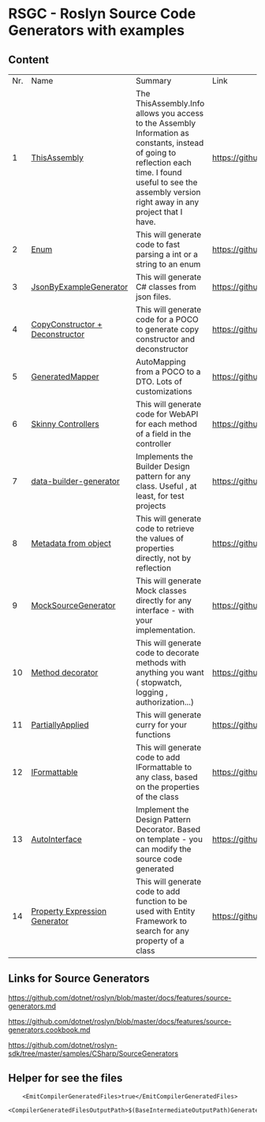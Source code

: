 # RSGC - Roslyn Source Code Generators with examples



## Content


<table>
<tr>
<td>Nr.</td><td>Name</td><td>Summary</td>
<td>Link</td>
</tr>

<tr>
<td>1</td>
<td>
<a href='https://github.com/ignatandrei/RSCG_Examples/tree/main/ApplicationVersion'>ThisAssembly</a>
</td>

<td>The ThisAssembly.Info allows you access to the Assembly Information as constants, instead of going to reflection each time. I found useful to see the assembly version right away in any project that I have.</td>

<td>
<a href='https://github.com/ignatandrei/RSCG_Examples/tree/main/ApplicationVersion'>
https://github.com/ignatandrei/RSCG_Examples/tree/main/ApplicationVersion
</a>
</td>

</tr>

<tr>
<td>2</td>
<td>
<a href='https://github.com/ignatandrei/RSCG_Examples/tree/main/Enum'>Enum</a>
</td>

<td>This will generate code to fast parsing a int or a string to an enum</td>

<td>
<a href='https://github.com/ignatandrei/RSCG_Examples/tree/main/Enum'>
https://github.com/ignatandrei/RSCG_Examples/tree/main/Enum
</a>
</td>

</tr>

<tr>
<td>3</td>
<td>
<a href='https://github.com/ignatandrei/RSCG_Examples/tree/main/JsonToClass'>JsonByExampleGenerator</a>
</td>

<td>This will generate C# classes from json files.</td>

<td>
<a href='https://github.com/ignatandrei/RSCG_Examples/tree/main/JsonToClass'>
https://github.com/ignatandrei/RSCG_Examples/tree/main/JsonToClass
</a>
</td>

</tr>

<tr>
<td>4</td>
<td>
<a href='https://github.com/ignatandrei/RSCG_Examples/tree/main/CopyConstructor'>CopyConstructor + Deconstructor</a>
</td>

<td>This will generate code for a POCO to generate copy constructor and deconstructor</td>

<td>
<a href='https://github.com/ignatandrei/RSCG_Examples/tree/main/CopyConstructor'>
https://github.com/ignatandrei/RSCG_Examples/tree/main/CopyConstructor
</a>
</td>

</tr>

<tr>
<td>5</td>
<td>
<a href='https://github.com/ignatandrei/RSCG_Examples/tree/main/DTOMapper'>GeneratedMapper</a>
</td>

<td>AutoMapping from a POCO to a DTO. Lots of customizations</td>

<td>
<a href='https://github.com/ignatandrei/RSCG_Examples/tree/main/DTOMapper'>
https://github.com/ignatandrei/RSCG_Examples/tree/main/DTOMapper
</a>
</td>

</tr>

<tr>
<td>6</td>
<td>
<a href='https://github.com/ignatandrei/RSCG_Examples/tree/main/SkinnyControllers'>Skinny Controllers</a>
</td>

<td>This will generate code for WebAPI for each method of a field in the controller</td>

<td>
<a href='https://github.com/ignatandrei/RSCG_Examples/tree/main/SkinnyControllers'>
https://github.com/ignatandrei/RSCG_Examples/tree/main/SkinnyControllers
</a>
</td>

</tr>

<tr>
<td>7</td>
<td>
<a href='https://github.com/ignatandrei/RSCG_Examples/tree/main/DP_Builder'>data-builder-generator</a>
</td>

<td>Implements the Builder Design pattern for any class. Useful , at least, for test projects </td>

<td>
<a href='https://github.com/ignatandrei/RSCG_Examples/tree/main/DP_Builder'>
https://github.com/ignatandrei/RSCG_Examples/tree/main/DP_Builder
</a>
</td>

</tr>

<tr>
<td>8</td>
<td>
<a href='https://github.com/ignatandrei/RSCG_Examples/tree/main/MetadataFromObject'>Metadata from object</a>
</td>

<td>This will generate code to retrieve the values of properties directly, not by reflection</td>

<td>
<a href='https://github.com/ignatandrei/RSCG_Examples/tree/main/MetadataFromObject'>
https://github.com/ignatandrei/RSCG_Examples/tree/main/MetadataFromObject
</a>
</td>

</tr>

<tr>
<td>9</td>
<td>
<a href='https://github.com/ignatandrei/RSCG_Examples/tree/main/DynamicMocking'>MockSourceGenerator</a>
</td>

<td>This will generate Mock classes directly for any interface - with your implementation.</td>

<td>
<a href='https://github.com/ignatandrei/RSCG_Examples/tree/main/DynamicMocking'>
https://github.com/ignatandrei/RSCG_Examples/tree/main/DynamicMocking
</a>
</td>

</tr>

<tr>
<td>10</td>
<td>
<a href='https://github.com/ignatandrei/RSCG_Examples/tree/main/MethodDecorator'>Method decorator</a>
</td>

<td>This will generate code to decorate methods with anything you want ( stopwatch, logging , authorization...)</td>

<td>
<a href='https://github.com/ignatandrei/RSCG_Examples/tree/main/MethodDecorator'>
https://github.com/ignatandrei/RSCG_Examples/tree/main/MethodDecorator
</a>
</td>

</tr>

<tr>
<td>11</td>
<td>
<a href='https://github.com/ignatandrei/RSCG_Examples/tree/main/PartiallyFunction'>PartiallyApplied</a>
</td>

<td>This will generate curry for your functions </td>

<td>
<a href='https://github.com/ignatandrei/RSCG_Examples/tree/main/PartiallyFunction'>
https://github.com/ignatandrei/RSCG_Examples/tree/main/PartiallyFunction
</a>
</td>

</tr>

<tr>
<td>12</td>
<td>
<a href='https://github.com/ignatandrei/RSCG_Examples/tree/main/IFormattable'>IFormattable</a>
</td>

<td>This will generate code to add IFormattable to any class, based on the properties of the class</td>

<td>
<a href='https://github.com/ignatandrei/RSCG_Examples/tree/main/IFormattable'>
https://github.com/ignatandrei/RSCG_Examples/tree/main/IFormattable
</a>
</td>

</tr>

<tr>
<td>13</td>
<td>
<a href='https://github.com/ignatandrei/RSCG_Examples/tree/main/DP_Decorator'>AutoInterface</a>
</td>

<td>Implement the Design Pattern Decorator. Based on template - you can modify the source code generated</td>

<td>
<a href='https://github.com/ignatandrei/RSCG_Examples/tree/main/DP_Decorator'>
https://github.com/ignatandrei/RSCG_Examples/tree/main/DP_Decorator
</a>
</td>

</tr>

<tr>
<td>14</td>
<td>
<a href='https://github.com/ignatandrei/RSCG_Examples/tree/main/PropertyExpressionGenerator'>Property Expression Generator</a>
</td>

<td>This will generate code to add function to be used with Entity Framework to search for any property of a class</td>

<td>
<a href='https://github.com/ignatandrei/RSCG_Examples/tree/main/PropertyExpressionGenerator'>
https://github.com/ignatandrei/RSCG_Examples/tree/main/PropertyExpressionGenerator
</a>
</td>

</tr>

</table>

## Links for Source Generators

https://github.com/dotnet/roslyn/blob/master/docs/features/source-generators.md

https://github.com/dotnet/roslyn/blob/master/docs/features/source-generators.cookbook.md

https://github.com/dotnet/roslyn-sdk/tree/master/samples/CSharp/SourceGenerators

## Helper for see the files

```   
    <EmitCompilerGeneratedFiles>true</EmitCompilerGeneratedFiles>
    <CompilerGeneratedFilesOutputPath>$(BaseIntermediateOutputPath)Generated</CompilerGeneratedFilesOutputPath>
```